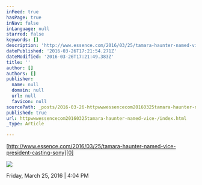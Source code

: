 ```yaml
---
inFeed: true
hasPage: true
inNav: false
inLanguage: null
starred: false
keywords: []
description: 'http://www.essence.com/2016/03/25/tamara-haunter-named-vice-president-casting-sony'
datePublished: '2016-03-26T17:21:54.271Z'
dateModified: '2016-03-26T17:21:49.383Z'
title: ''
author: []
authors: []
publisher:
  name: null
  domain: null
  url: null
  favicon: null
sourcePath: _posts/2016-03-26-httpwwwessencecom20160325tamara-haunter-named-vice-.md
published: true
url: httpwwwessencecom20160325tamara-haunter-named-vice-/index.html
_type: Article

---
```

[http://www.essence.com/2016/03/25/tamara-haunter-named-vice-president-casting-sony][0]

![](https://the-grid-user-content.s3-us-west-2.amazonaws.com/c1caed1a-27b9-41a7-acbc-b4945d4c80d3.jpg)

Friday, March 25, 2016 | 4:04 PM

[0]: http://www.essence.com/2016/03/25/tamara-haunter-named-vice-president-casting-sony